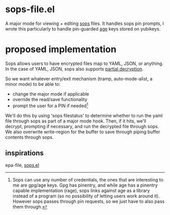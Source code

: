 # sops-file.el
A major mode for viewing + editing [sops](https://github.com/getsops/sops) files. It handles sops pin prompts, I wrote this particularly to handle pin-guarded [age](https://github.com/FiloSottile/age/) keys stored on yubikeys.

# proposed implementation
Sops allows users to have encrypted files map to YAML, JSON, or anything. In the case of YAML, JSON, sops also supports [partial decryption](https://github.com/getsops/sops?tab=readme-ov-file#49encrypting-only-parts-of-a-file).

So we want whatever entry/exit mechanism (tramp, auto-mode-alist, a minor mode) to be able to:
- change the major mode if applicable
- override the read/save functionality
- prompt the user for a PIN if needed[^1]

We'll do this by using 'sops filestatus' to determine whether to run the yaml file through sops as part of a major mode hook. Then, if it hits, we'll decrypt, prompting if necessary, and run the decrypted file through sops. We also overwrite write-region for the buffer to save through piping buffer contents through sops.

[^1]: Sops can use any number of credentials, the ones that are interesting to me are gpg/age keys. Gpg has pinentry, and while age has a pinentry capable implementation (rage), sops links against age as a library instead of a program (so no possibility of letting users work around it). However sops passes through pin requests, so we just have to also pass them through.

## inspirations
epa-file, [sops.el](https://github.com/djgoku/sops)
